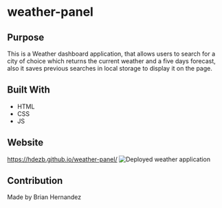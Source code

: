 # weather-panel

## Purpose
This is a Weather dashboard application, that allows users to 
search for a city of choice which returns the current weather and a
five days forecast, also it saves previous searches in local storage to display it on the page.

## Built With
* HTML
* CSS
* JS

## Website
https://hdezb.github.io/weather-panel/
![Deployed weather application](https://user-images.githubusercontent.com/100795164/166570206-4ec85a27-d846-4ea4-b326-af0b8e7c0037.PNG)

## Contribution
Made by Brian Hernandez
